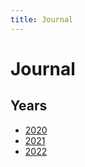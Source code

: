 ```yaml
---
title: Journal
---
```


# Journal

## Years

- [2020](/bonsai/journal/2020)
- [2021](/bonsai/journal/2021)
- [2022](/bonsai/journal/2022)
